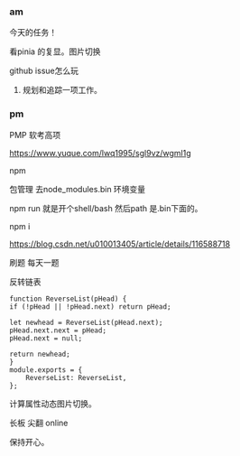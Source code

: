 <!--
 * @Author: dhj 17613071153@163.com
 * @Date: 2023-03-21 09:42:19
 * @LastEditors: dhj 17613071153@163.com
 * @LastEditTime: 2023-03-21 18:24:53
 * @FilePath: \vuepress\docs\docs\life\3-21.md
 * @Description: 这是默认设置,请设置`customMade`, 打开koroFileHeader查看配置 进行设置: https://github.com/OBKoro1/koro1FileHeader/wiki/%E9%85%8D%E7%BD%AE
-->
### am

今天的任务！

看pinia 的复显。图片切换

github issue怎么玩 

1. 规划和追踪一项工作。

### pm

PMP 软考高项

https://www.yuque.com/lwq1995/sgl9vz/wgml1g

npm 

包管理 去node_modules.bin 环境变量 

npm run 就是开个shell/bash 然后path 是.bin下面的。

npm i 

https://blog.csdn.net/u010013405/article/details/116588718

刷题 每天一题

反转链表

    function ReverseList(pHead) {
    if (!pHead || !pHead.next) return pHead;
 
    let newhead = ReverseList(pHead.next);
    pHead.next.next = pHead;
    pHead.next = null;
 
    return newhead;
    }
    module.exports = {
        ReverseList: ReverseList,
    };

计算属性动态图片切换。

长板 尖翻 online

保持开心。
